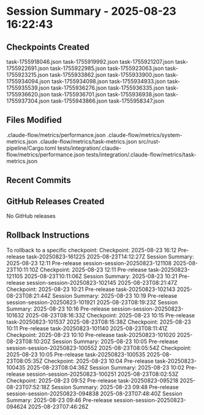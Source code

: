# Session Summary - 2025-08-23 16:22:43

## Checkpoints Created
task-1755918046.json
task-1755919992.json
task-1755921207.json
task-1755922691.json
task-1755922985.json
task-1755923063.json
task-1755923215.json
task-1755933862.json
task-1755933900.json
task-1755934094.json
task-1755934098.json
task-1755934933.json
task-1755935539.json
task-1755936276.json
task-1755936335.json
task-1755936620.json
task-1755936701.json
task-1755936938.json
task-1755937304.json
task-1755943866.json
task-1755958347.json

## Files Modified
.claude-flow/metrics/performance.json
.claude-flow/metrics/system-metrics.json
.claude-flow/metrics/task-metrics.json
src/rust-pipeline/Cargo.toml
tests/integration/.claude-flow/metrics/performance.json
tests/integration/.claude-flow/metrics/task-metrics.json

## Recent Commits


## GitHub Releases Created
No GitHub releases

## Rollback Instructions
To rollback to a specific checkpoint:
Checkpoint: 2025-08-23 16:12	Pre-release	task-20250823-161225	2025-08-23T14:12:27Z
Session Summary: 2025-08-23 12:11	Pre-release	session-session-20250823-121108	2025-08-23T10:11:10Z
Checkpoint: 2025-08-23 12:11	Pre-release	task-20250823-121105	2025-08-23T10:11:06Z
Session Summary: 2025-08-23 10:21	Pre-release	session-session-20250823-102145	2025-08-23T08:21:47Z
Checkpoint: 2025-08-23 10:21	Pre-release	task-20250823-102143	2025-08-23T08:21:44Z
Session Summary: 2025-08-23 10:19	Pre-release	session-session-20250823-101921	2025-08-23T08:19:23Z
Session Summary: 2025-08-23 10:16	Pre-release	session-session-20250823-101632	2025-08-23T08:16:33Z
Checkpoint: 2025-08-23 10:15	Pre-release	task-20250823-101537	2025-08-23T08:15:38Z
Checkpoint: 2025-08-23 10:11	Pre-release	task-20250823-101140	2025-08-23T08:11:41Z
Checkpoint: 2025-08-23 10:10	Pre-release	task-20250823-101020	2025-08-23T08:10:20Z
Session Summary: 2025-08-23 10:05	Pre-release	session-session-20250823-100552	2025-08-23T08:05:54Z
Checkpoint: 2025-08-23 10:05	Pre-release	task-20250823-100535	2025-08-23T08:05:35Z
Checkpoint: 2025-08-23 10:04	Pre-release	task-20250823-100435	2025-08-23T08:04:36Z
Session Summary: 2025-08-23 10:02	Pre-release	session-session-20250823-100251	2025-08-23T08:02:53Z
Checkpoint: 2025-08-23 09:52	Pre-release	task-20250823-095218	2025-08-23T07:52:18Z
Session Summary: 2025-08-23 09:48	Pre-release	session-session-20250823-094838	2025-08-23T07:48:40Z
Session Summary: 2025-08-23 09:46	Pre-release	session-session-20250823-094624	2025-08-23T07:46:26Z
